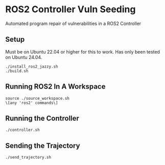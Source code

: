 # ROS2 Controller Vuln Seeding

Automated program repair of vulnerabilities in a ROS2 Controller

## Setup

Must be on Ubuntu 22.04 or higher for this to work. Has only been tested on Ubuntu 24.04.
```
./install_ros2_jazzy.sh
./build.sh
```

## Running ROS2 In A Workspace
```
source ./source_workspace.sh
\[any 'ros2' commands\]
```

## Running the Controller

```
./controller.sh
```

## Sending the Trajectory

```
./send_trajectory.sh
```
